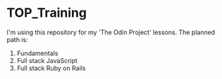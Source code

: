 # TOP_Training
I'm using this repository for my 'The Odin Project' lessons.
The planned path is:
1. Fundamentals
2. Full stack JavaScript
3. Full stack Ruby on Rails
